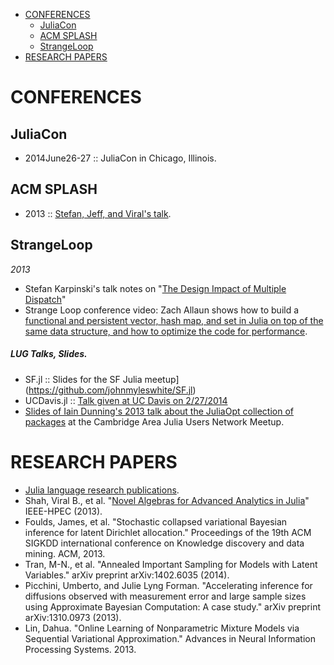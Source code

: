 * [CONFERENCES](#conferences)
   * [JuliaCon](#juliacon)
   * [ACM SPLASH](#acm-splash)
   * [StrangeLoop](#strangeloop)
* [RESEARCH PAPERS](#research-papers)
   
   
# CONFERENCES
## JuliaCon
* 2014June26-27 :: JuliaCon in Chicago, Illinois.

## ACM SPLASH 
* 2013 :: [Stefan, Jeff, and Viral's talk](https://github.com/ViralBShah/julia-presentations/tree/master/SPLASH-2013).

## StrangeLoop
*2013*
* Stefan Karpinski's talk notes on "[The Design Impact of Multiple Dispatch](http://nbviewer.ipython.org/b8fe9dbb36c1427b9f22)" 
* Strange Loop conference video: Zach Allaun shows how to build a [functional and persistent vector, hash map, and set in Julia on top of the same data structure, and how to optimize the code for performance](http://www.infoq.com/presentations/julia-vectors-maps-sets). 

##### LUG Talks, Slides.
* SF.jl :: Slides for the SF Julia meetup](https://github.com/johnmyleswhite/SF.jl)
* UCDavis.jl :: [Talk given at UC Davis on 2/27/2014](https://github.com/johnmyleswhite/UCDavis.jl)
* [Slides of Iain Dunning's 2013 talk about the JuliaOpt collection of packages](https://docs.google.com/presentation/d/1FlHt245YxPXFwOHmxLYW1z5_QjdCYHVPjy5Zo12lx1I/edit?usp=sharing) at the Cambridge Area Julia Users Network Meetup.



# RESEARCH PAPERS
* [Julia language research publications](http://julialang.org/publications/).
* Shah, Viral B., et al. "[Novel Algebras for Advanced Analytics in Julia](http://ieee-hpec.org/2013/index_htm_files/49.pdf)" IEEE-HPEC (2013).
* Foulds, James, et al. "Stochastic collapsed variational Bayesian inference for latent Dirichlet allocation." Proceedings of the 19th ACM SIGKDD international conference on Knowledge discovery and data mining. ACM, 2013.
* Tran, M-N., et al. "Annealed Important Sampling for Models with Latent Variables." arXiv preprint arXiv:1402.6035 (2014).
* Picchini, Umberto, and Julie Lyng Forman. "Accelerating inference for diffusions observed with measurement error and large sample sizes using Approximate Bayesian Computation: A case study." arXiv preprint arXiv:1310.0973 (2013).
* Lin, Dahua. "Online Learning of Nonparametric Mixture Models via Sequential Variational Approximation." Advances in Neural Information Processing Systems. 2013.

